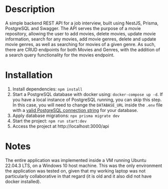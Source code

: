 # Description
A simple backend REST API for a job interview, built using NestJS, Prisma, PostgreSQL and Swagger. The API serves the purpose of a movie repository, allowing the user to add movies, delete movies, update movie information, search for any movies, add movie genres, delete and update movie genres, as well as searching for movies of a given genre. As such, there are CRUD endpoints for both Movies and Genres, with the addition of a search query functionality for the movies endpoint.

# Installation

1. Install dependencies: `npm install`
2. Start a PostgreSQL database with docker using: `docker-compose up -d`. If you have a local instance of PostgreSQL running, you can skip this step. In this case, you will need to change the `DATABASE_URL` inside the `.env` file with a [valid PostgreSQL connection string](https://www.prisma.io/docs/orm/overview/databases/postgresql#connection-details) for your database.
3. Apply database migrations: `npx prisma migrate dev`
4. Start the project: `npm run start:dev`
5. Access the project at http://localhost:3000/api


# Notes

The entire application was implemented inside a VM running Ubuntu 22.04.3 LTS, on a Windows 10 host machine. This was the only environment the application was tested on, given that my working laptop was not particularly collaborative in that regard (it is old and it also did not have docker installed).
